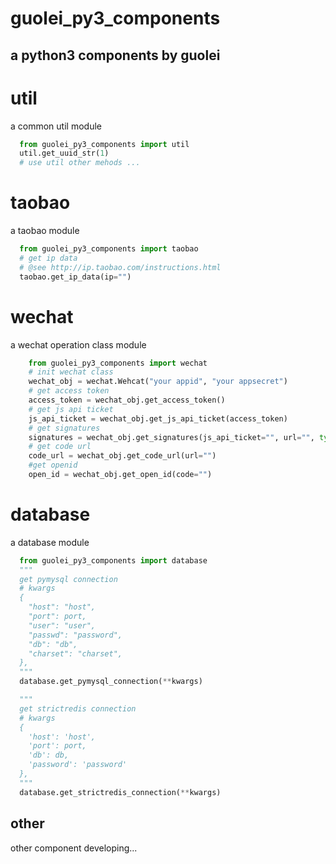 # guolei_py3_components
## a python3 components by guolei  
# util
a common util module
```python
  from guolei_py3_components import util
  util.get_uuid_str(1)
  # use util other mehods ...
```
# taobao
a taobao module
```python
  from guolei_py3_components import taobao
  # get ip data
  # @see http://ip.taobao.com/instructions.html
  taobao.get_ip_data(ip="")
```
# wechat  
a wechat operation class module
```python
    from guolei_py3_components import wechat
    # init wechat class
    wechat_obj = wechat.Wehcat("your appid", "your appsecret")
    # get access token
    access_token = wechat_obj.get_access_token()
    # get js api ticket
    js_api_ticket = wechat_obj.get_js_api_ticket(access_token)
    # get signatures
    signatures = wechat_obj.get_signatures(js_api_ticket="", url="", type="shar1")
    # get code url
    code_url = wechat_obj.get_code_url(url="")
    #get openid
    open_id = wechat_obj.get_open_id(code="")
```
# database
a database module
```python
  from guolei_py3_components import database
  """
  get pymysql connection
  # kwargs 
  {
    "host": "host",
    "port": port,
    "user": "user",
    "passwd": "password",
    "db": "db",
    "charset": "charset",
  },
  """
  database.get_pymysql_connection(**kwargs)

  """
  get strictredis connection
  # kwargs 
  {
    'host': 'host',
    'port': port,
    'db': db,
    'password': 'password'
  },
  """
  database.get_strictredis_connection(**kwargs)
```
## other
other component developing...

